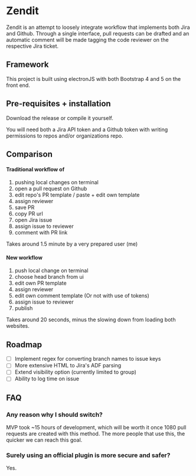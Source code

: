 # Zendit
Zendit is an attempt to loosely integrate workflow that implements both Jira and Github. Through a single interface, pull requests can be drafted and an automatic comment will be made tagging the code reviewer on the respective Jira ticket.

## Framework
This project is built using electronJS with both Bootstrap 4 and 5 on the front end. 

## Pre-requisites + installation
Download the release or compile it yourself.

You will need both a Jira API token and a Github token with writing permissions to repos and/or organizations repo.

## Comparison 

#### Traditional workflow of 
1. pushing local changes on terminal
2. open a pull request on Github
3. edit repo's PR template / paste + edit own template
4. assign reviewer
5. save PR
6. copy PR url
7. open Jira issue
8. assign issue to reviewer
9. comment with PR link

Takes around 1.5 minute by a very prepared user (me)

#### New workflow
1. push local change on terminal
2. choose head branch from ui
3. edit own PR template
4. assign reviewer
5. edit own comment template (Or not with use of tokens)
6. assign issue to reviewer
7. publish

Takes around 20 seconds, minus the slowing down from loading both websites.

## Roadmap
- [ ] Implement regex for converting branch names to issue keys
- [ ] More extensive HTML to Jira's ADF parsing
- [ ] Extend visibility option (currently limited to group)
- [ ] Ability to log time on issue

## FAQ
### Any reason why I should switch?

MVP took ~15 hours of development, which will be worth it once 1080 pull requests are created with this method. The more people that use this, the quicker we can reach this goal.


### Surely using an official plugin is more secure and safer?

Yes.


